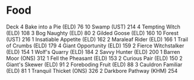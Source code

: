 # Food

Deck
4 Bake into a Pie (ELD) 76
10 Swamp (UST) 214
4 Tempting Witch (ELD) 108
3 Bog Naughty (ELD) 80
2 Gilded Goose (ELD) 160
10 Forest (UST) 216
1 Insatiable Appetite (ELD) 162
2 Maraleaf Rider (ELD) 166
1 Trail of Crumbs (ELD) 179
4 Giant Opportunity (ELD) 159
2 Fierce Witchstalker (ELD) 154
1 Wolf's Quarry (ELD) 184
2 Savvy Hunter (ELD) 200
1 Barren Moor (ONS) 312
1 Fell the Pheasant (ELD) 153
2 Curious Pair (ELD) 150
2 Giant's Skewer (ELD) 91
2 Foreboding Fruit (ELD) 88
3 Cauldron Familiar (ELD) 81
1 Tranquil Thicket (ONS) 326
2 Darkbore Pathway (KHM) 254
